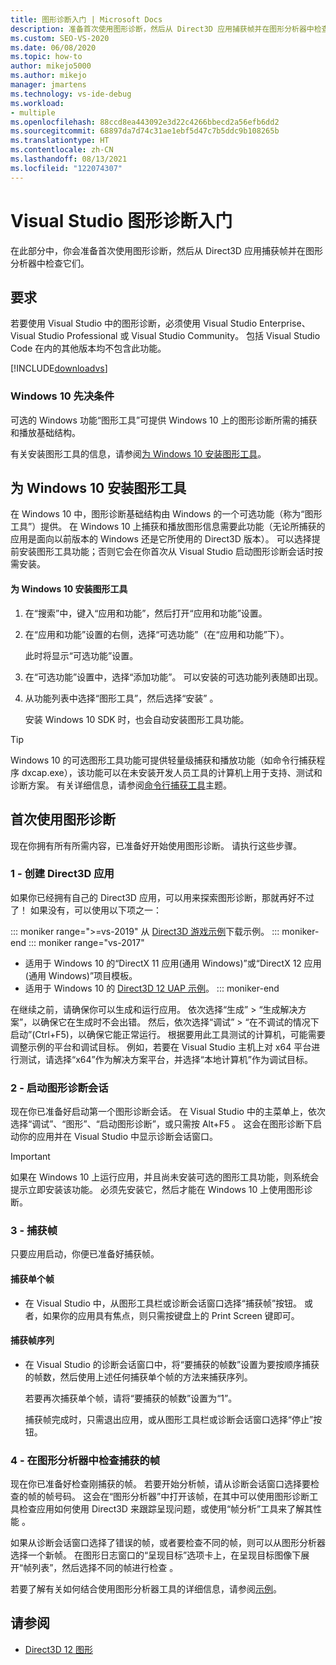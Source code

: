 ```yaml
---
title: 图形诊断入门 | Microsoft Docs
description: 准备首次使用图形诊断，然后从 Direct3D 应用捕获帧并在图形分析器中检查它们。
ms.custom: SEO-VS-2020
ms.date: 06/08/2020
ms.topic: how-to
author: mikejo5000
ms.author: mikejo
manager: jmartens
ms.technology: vs-ide-debug
ms.workload:
- multiple
ms.openlocfilehash: 88ccd8ea443092e3d22c4266bbecd2a56efb6dd2
ms.sourcegitcommit: 68897da7d74c31ae1ebf5d47c7b5ddc9b108265b
ms.translationtype: HT
ms.contentlocale: zh-CN
ms.lasthandoff: 08/13/2021
ms.locfileid: "122074307"
---
```

# <a name="getting-started-with-visual-studio-graphics-diagnostics"></a>Visual Studio 图形诊断入门
在此部分中，你会准备首次使用图形诊断，然后从 Direct3D 应用捕获帧并在图形分析器中检查它们。

## <a name="requirements"></a>要求
 若要使用 Visual Studio 中的图形诊断，必须使用 Visual Studio Enterprise、Visual Studio Professional 或 Visual Studio Community。  包括 Visual Studio Code 在内的其他版本均不包含此功能。

 [!INCLUDE[downloadvs](../includes/downloadvs_md.md)]

### <a name="windows-10-prerequisites"></a>Windows 10 先决条件
 可选的 Windows 功能“图形工具”可提供 Windows 10 上的图形诊断所需的捕获和播放基础结构。

 有关安装图形工具的信息，请参阅[为 Windows 10 安装图形工具](#InstallGraphicsTools)。

## <a name="install-graphics-tools-for-windows-10"></a><a name="InstallGraphicsTools"></a>为 Windows 10 安装图形工具
 在 Windows 10 中，图形诊断基础结构由 Windows 的一个可选功能（称为“图形工具”）提供。 在 Windows 10 上捕获和播放图形信息需要此功能（无论所捕获的应用是面向以前版本的 Windows 还是它所使用的 Direct3D 版本）。 可以选择提前安装图形工具功能；否则它会在你首次从 Visual Studio 启动图形诊断会话时按需安装。

#### <a name="to-install-graphics-tools-for-windows-10"></a>为 Windows 10 安装图形工具

1. 在“搜索”中，键入“应用和功能”，然后打开“应用和功能”设置。

2. 在“应用和功能”设置的右侧，选择“可选功能”（在“应用和功能”下）。

   此时将显示“可选功能”设置。

3. 在“可选功能”设置中，选择“添加功能”。 可以安装的可选功能列表随即出现。

4. 从功能列表中选择“图形工具”，然后选择“安装” 。

   安装 Windows 10 SDK 时，也会自动安装图形工具功能。

> [!TIP]
> Windows 10 的可选图形工具功能可提供轻量级捕获和播放功能（如命令行捕获程序 dxcap.exe），该功能可以在未安装开发人员工具的计算机上用于支持、测试和诊断方案。 有关详细信息，请参阅[命令行捕获工具](command-line-capture-tool.md)主题。

## <a name="using-graphics-diagnostics-for-the-first-time"></a>首次使用图形诊断
 现在你拥有所有所需内容，已准备好开始使用图形诊断。 请执行这些步骤。

### <a name="1---create-a-direct3d-app"></a>1 - 创建 Direct3D 应用

如果你已经拥有自己的 Direct3D 应用，可以用来探索图形诊断，那就再好不过了！ 如果没有，可以使用以下项之一：

::: moniker range=">=vs-2019"
从 [Direct3D 游戏示例](/samples/microsoft/windows-universal-samples/simple3dgamedx/)下载示例。
::: moniker-end
::: moniker range="vs-2017"
- 适用于 Windows 10 的“DirectX 11 应用(通用 Windows)”或“DirectX 12 应用(通用 Windows)”项目模板。
- 适用于 Windows 10 的 [Direct3D 12 UAP 示例](https://code.msdn.microsoft.com/Direct3D-12-UAP-Sample-ecb1779f)。
::: moniker-end

在继续之前，请确保你可以生成和运行应用。 依次选择“生成” > “生成解决方案”，以确保它在生成时不会出错。 然后，依次选择“调试” > “在不调试的情况下启动”(Ctrl+F5)，以确保它能正常运行。 根据要用此工具测试的计算机，可能需要调整示例的平台和调试目标。 例如，若要在 Visual Studio 主机上对 x64 平台进行测试，请选择“x64”作为解决方案平台，并选择“本地计算机”作为调试目标。 

### <a name="2---start-a-graphics-diagnostics-session"></a>2 - 启动图形诊断会话
 现在你已准备好启动第一个图形诊断会话。 在 Visual Studio 中的主菜单上，依次选择“调试”、“图形”、“启动图形诊断”，或只需按 Alt+F5 。 这会在图形诊断下启动你的应用并在 Visual Studio 中显示诊断会话窗口。

> [!IMPORTANT]
> 如果在 Windows 10 上运行应用，并且尚未安装可选的图形工具功能，则系统会提示立即安装该功能。 必须先安装它，然后才能在 Windows 10 上使用图形诊断。

### <a name="3---capture-frames"></a>3 - 捕获帧
 只要应用启动，你便已准备好捕获帧。

#### <a name="to-capture-single-frames"></a>捕获单个帧

- 在 Visual Studio 中，从图形工具栏或诊断会话窗口选择“捕获帧”按钮。 或者，如果你的应用具有焦点，则只需按键盘上的 Print Screen 键即可。

#### <a name="to-capture-a-sequence-of-frames"></a>捕获帧序列

- 在 Visual Studio 的诊断会话窗口中，将“要捕获的帧数”设置为要按顺序捕获的帧数，然后使用上述任何捕获单个帧的方法来捕获序列。

   若要再次捕获单个帧，请将“要捕获的帧数”设置为“1”。

  捕获帧完成时，只需退出应用，或从图形工具栏或诊断会话窗口选择“停止”按钮。

### <a name="4---examine-captured-frames-in-the-graphics-analyzer"></a>4 - 在图形分析器中检查捕获的帧
 现在你已准备好检查刚捕获的帧。 若要开始分析帧，请从诊断会话窗口选择要检查的帧的帧号码。 这会在“图形分析器”中打开该帧，在其中可以使用图形诊断工具检查应用如何使用 Direct3D 来跟踪呈现问题，或使用“帧分析”工具来了解其性能 。

 如果从诊断会话窗口选择了错误的帧，或者要检查不同的帧，则可以从图形分析器选择一个新帧。 在图形日志窗口的“呈现目标”选项卡上，在呈现目标图像下展开“帧列表”，然后选择不同的帧进行检查 。

 若要了解有关如何结合使用图形分析器工具的详细信息，请参阅[示例](graphics-diagnostics-examples.md)。

## <a name="see-also"></a>请参阅
- [Direct3D 12 图形](/windows/desktop/direct3d12/direct3d-12-graphics)